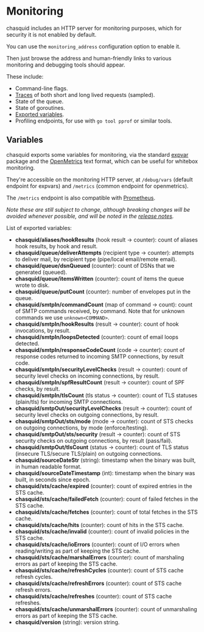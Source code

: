 
# Monitoring

chasquid includes an HTTP server for monitoring purposes, which for security
it is not enabled by default.

You can use the `monitoring_address` configuration option to enable it.

Then just browse the address and human-friendly links to various monitoring
and debugging tools should appear.

These include:

- Command-line flags.
- [Traces](https://godoc.org/golang.org/x/net/trace) of both short and long
  lived requests (sampled).
- State of the queue.
- State of goroutines.
- [Exported variables](#variables).
- Profiling endpoints, for use with `go tool pprof` or similar tools.


## Variables

chasquid exports some variables for monitoring, via the standard
[expvar](https://golang.org/pkg/expvar/) package and the
[OpenMetrics](https://openmetrics.io/) text format, which can be useful for
whitebox monitoring.

They're accessible on the monitoring HTTP server, at `/debug/vars` (default
endpoint for expvars) and `/metrics` (common endpoint for openmetrics).

<a name="prometheus"></a>
The `/metrics` endpoint is also compatible with
[Prometheus](https://prometheus.io/).

*Note these are still subject to change, although breaking changes will be
avoided whenever possible, and will be noted in the [release
notes](relnotes.md).*

List of exported variables:

- **chasquid/aliases/hookResults** (hook result -> counter): count of aliases
  hook results, by hook and result.
- **chasquid/queue/deliverAttempts** (recipient type -> counter): attempts to
  deliver mail, by recipient type (pipe/local email/remote email).
- **chasquid/queue/dsnQueued** (counter): count of DSNs that we generated
  (queued).
- **chasquid/queue/itemsWritten** (counter): count of items the queue wrote to
  disk.
- **chasquid/queue/putCount** (counter): number of envelopes put in the queue.
- **chasquid/smtpIn/commandCount** (map of command -> count): count of SMTP
  commands received, by command. Note that for unknown commands we use
  `unknown<COMMAND>`.
- **chasquid/smtpIn/hookResults** (result -> counter): count of hook
  invocations, by result.
- **chasquid/smtpIn/loopsDetected** (counter): count of email loops detected.
- **chasquid/smtpIn/responseCodeCount** (code -> counter): count of response
  codes returned to incoming SMTP connections, by result code.
- **chasquid/smtpIn/securityLevelChecks** (result -> counter): count of
  security level checks on incoming connections, by result.
- **chasquid/smtpIn/spfResultCount** (result -> counter): count of SPF checks,
  by result.
- **chasquid/smtpIn/tlsCount** (tls status -> counter): count of TLS statuses
  (plain/tls) for incoming SMTP connections.
- **chasquid/smtpOut/securityLevelChecks** (result -> counter): count of
  security level checks on outgoing connections, by result.
- **chasquid/smtpOut/sts/mode** (mode -> counter): count of STS checks on
  outgoing connections, by mode (enforce/testing).
- **chasquid/smtpOut/sts/security** (result -> counter): count of STS security
  checks on outgoing connections, by result (pass/fail).
- **chasquid/smtpOut/tlsCount** (status -> counter): count of TLS status
  (insecure TLS/secure TLS/plain) on outgoing connections.
- **chasquid/sourceDateStr** (string): timestamp when the binary was built, in
  human readable format.
- **chasquid/sourceDateTimestamp** (int): timestamp when the binary was built,
  in seconds since epoch.
- **chasquid/sts/cache/expired** (counter): count of expired entries in the
  STS cache.
- **chasquid/sts/cache/failedFetch** (counter): count of failed fetches in the
  STS cache.
- **chasquid/sts/cache/fetches** (counter): count of total fetches in the STS
  cache.
- **chasquid/sts/cache/hits** (counter): count of hits in the STS cache.
- **chasquid/sts/cache/invalid** (counter): count of invalid policies in the
  STS cache.
- **chasquid/sts/cache/ioErrors** (counter): count of I/O errors when
  reading/writing as part of keeping the STS cache.
- **chasquid/sts/cache/marshalErrors** (counter): count of marshaling errors
  as part of keeping the STS cache.
- **chasquid/sts/cache/refreshCycles** (counter): count of STS cache refresh
  cycles.
- **chasquid/sts/cache/refreshErrors** (counter): count of STS cache refresh
  errors.
- **chasquid/sts/cache/refreshes** (counter): count of STS cache refreshes.
- **chasquid/sts/cache/unmarshalErrors** (counter): count of unmarshaling
  errors as part of keeping the STS cache.
- **chasquid/version** (string): version string.
